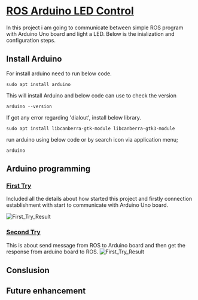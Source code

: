 # <u>ROS Arduino LED Control</u>

In this project i am going to communicate between simple ROS program with Arduino Uno board and light a LED. Below is the inialization and configuration steps.

## Install Arduino
For install arduino need to run below code.

```sudo apt install arduino```

This will install Arduino and below code can use to check the version

```arduino --version```

If got any error regarding 'dialout', install below library.

```sudo apt install libcanberra-gtk-module libcanberra-gtk3-module```

run arduino using below code or by search icon via application menu;

```arduino```

## Arduino programming
### <u>[First Try](First_Try.md)</u>
Included all the details about how started this project and firstly connection establishment with start to communicate with Arduino Uno board.

![First_Try_Result](img/First_Try.png)

### <u>[Second Try](Second_Try.md)</u>
This is about send message from ROS to Arduino board and then get the response from arduino board to ROS.
![First_Try_Result](img/First_Trysd.png)

## Conslusion
## Future enhancement


